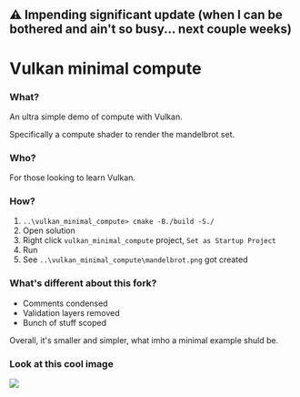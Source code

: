 ## ⚠️ Impending significant update (when I can be bothered and ain't so busy... next couple weeks)

# Vulkan minimal compute

### What?

An ultra simple demo of compute with Vulkan.

Specifically a compute shader to render the mandelbrot set.

### Who?

For those looking to learn Vulkan.

### How?

1. `..\vulkan_minimal_compute> cmake -B./build -S./`
2. Open solution
3. Right click `vulkan_minimal_compute` project, `Set as Startup Project`
4. Run
5. See `..\vulkan_minimal_compute\mandelbrot.png` got created

### What's different about this fork?

- Comments condensed
- Validation layers removed
- Bunch of stuff scoped

Overall, it's smaller and simpler, what imho a minimal example shuld be.

### Look at this cool image

![](image.png)

